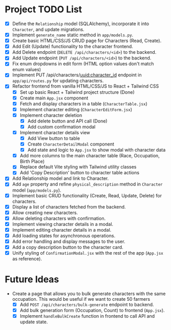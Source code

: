 # Project TODO List

- [x] Define the `Relationship` model (SQLAlchemy), incorporate it into `Character`, and update migrations.
- [x] Implement `generate_name` static method in `app/models.py`.
- [x] Create basic HTML/CSS/JS CRUD page for Characters (Read, Create).
- [x] Add Edit (Update) functionality to the character frontend.
- [x] Add Delete endpoint (`DELETE /api/characters/<id>`) to the backend.
- [x] Add Update endpoint (`PUT /api/characters/<id>`) to the backend.
- [x] Fix enum dropdowns in edit form (HTML option values don't match enum values)
- [x] Implement PUT /api/characters/<uuid:character_id> endpoint in `app/api/routes.py` for updating characters.
- [x] Refactor frontend from vanilla HTML/CSS/JS to React + Tailwind CSS
  - [x] Set up basic React + Tailwind project structure (Done)
  - [x] Create main `App.jsx` component
  - [x] Fetch and display characters in a table (`CharacterTable.jsx`)
  - [x] Implement character editing (`CharacterEditForm.jsx`)
  - [x] Implement character deletion
    - [x] Add delete button and API call (Done)
    - [x] Add custom confirmation modal
  - [x] Implement character details view
    - [x] Add View button to table
    - [x] Create `CharacterDetailModal` component
    - [x] Add state and logic to `App.jsx` to show modal with character data
  - [x] Add more columns to the main character table (Race, Occupation, Birth Place)
  - [x] Replace default Vite styling with Tailwind utility classes
  - [x] Add 'Copy Description' button to character table actions
- [x] Add Relationship model and link to Character.
- [x] Add `age` property and refine `physical_description` method in `Character` model (`app/models.py`).
- [x] Implement basic CRUD functionality (Create, Read, Update, Delete) for characters.
- [x] Display a list of characters fetched from the backend.
- [x] Allow creating new characters.
- [x] Allow deleting characters with confirmation.
- [x] Implement viewing character details in a modal.
- [x] Implement editing character details in a modal.
- [x] Add loading states for asynchronous operations.
- [x] Add error handling and display messages to the user.
- [x] Add a copy description button to the character card.
- [x] Unify styling of `ConfirmationModal.jsx` with the rest of the app (`App.jsx` as reference).

# Future Ideas

- Create a page that allows you to bulk generate characters with the same occupation. This would be useful if we want to create 50 farmers
  - [x] Add `POST /api/characters/bulk-generate` endpoint to backend.
  - [x] Add bulk generation form (Occupation, Count) to frontend (`App.jsx`).
  - [x] Implement `handleBulkCreate` function in frontend to call API and update state.
